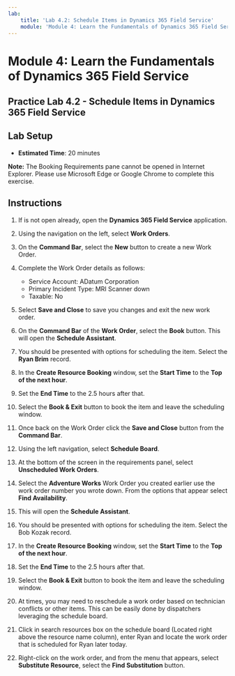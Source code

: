 ```yaml
---
lab:
    title: 'Lab 4.2: Schedule Items in Dynamics 365 Field Service'
    module: 'Module 4: Learn the Fundamentals of Dynamics 365 Field Service'
---
```


Module 4: Learn the Fundamentals of Dynamics 365 Field Service
========================

## Practice Lab 4.2 - Schedule Items in Dynamics 365 Field Service

## Lab Setup

  - **Estimated Time**: 20 minutes

  **Note:** The Booking Requirements pane cannot be opened in Internet Explorer. Please use Microsoft Edge or Google Chrome to complete this exercise.
  
## Instructions

1.	If is not open already, open the **Dynamics 365 Field Service** application.  

2.	Using the navigation on the left, select **Work Orders**.

3.	On the **Command Bar**, select the **New** button to create a new Work Order.

4.	Complete the Work Order details as follows:
	- Service Account: ADatum Corporation
	- Primary Incident Type: MRI Scanner down
	- Taxable: No
	
5.	Select **Save and Close** to save you changes and exit the new work order.

6.	On the **Command Bar** of the **Work Order**, select the **Book** button.  This will open the **Schedule Assistant**.  

7.	You should be presented with options for scheduling the item.  Select the **Ryan Brim** record.

8.	In the **Create Resource Booking** window, set the **Start Time** to the **Top of the next hour**.

9.	Set the **End Time** to the 2.5 hours after that.  

10.	Select the **Book & Exit** button to book the item and leave the scheduling window.  

11.	Once back on the Work Order click the **Save and Close** button from the **Command Bar**.  

12.	Using the left navigation, select **Schedule Board**.

13.	At the bottom of the screen in the requirements panel, select **Unscheduled Work Orders**.

14.	Select the **Adventure Works** Work Order you created earlier use the work order number you wrote down. From the options that appear select **Find Availability**.  

15.	This will open the **Schedule Assistant**.  

16.	You should be presented with options for scheduling the item.  Select the Bob Kozak record.

17.	In the **Create Resource Booking** window, set the **Start Time** to the **Top of the next hour**.

18.	Set the **End Time** to the 2.5 hours after that.
  
19.	Select the **Book & Exit** button to book the item and leave the scheduling window. 

20.	At times, you may need to reschedule a work order based on technician conflicts or other items.  This can be easily done by dispatchers leveraging the schedule board.  

21.	Click in search resources box on the schedule board (Located right above the resource name column), enter Ryan and locate the work order that is scheduled for Ryan later today.  

22.	Right-click on the work order, and from the menu that appears, select **Substitute Resource**, select the **Find Substitution** button.


